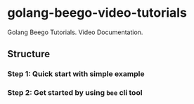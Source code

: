 # golang-beego-video-tutorials

Golang Beego Tutorials. Video Documentation.

## Structure

### Step 1: Quick start with simple example
### Step 2: Get started by using `bee` cli tool
